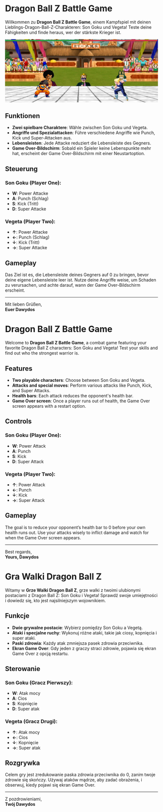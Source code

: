 # Dragon Ball Z Battle Game

Willkommen zu **Dragon Ball Z Battle Game**, einem Kampfspiel mit deinen Lieblings-Dragon-Ball-Z-Charakteren: Son Goku und Vegeta! Teste deine Fähigkeiten und finde heraus, wer der stärkste Krieger ist.


![GamePicture](./assets/gamepic.png)

## Funktionen

- **Zwei spielbare Charaktere**: Wähle zwischen Son Goku und Vegeta.
- **Angriffe und Spezialattacken**: Führe verschiedene Angriffe wie Punch, Kick und Super-Attacken aus.
- **Lebensleisten**: Jede Attacke reduziert die Lebensleiste des Gegners.
- **Game Over-Bildschirm**: Sobald ein Spieler keine Lebenspunkte mehr hat, erscheint der Game Over-Bildschirm mit einer Neustartoption.

## Steuerung

### Son Goku (Player One):
- **W**: Power Attacke
- **A**: Punch (Schlag)
- **S**: Kick (Tritt)
- **D**: Super Attacke

### Vegeta (Player Two):
- **↑**: Power Attacke
- **←**: Punch (Schlag)
- **↓**: Kick (Tritt)
- **→**: Super Attacke

## Gameplay

Das Ziel ist es, die Lebensleiste deines Gegners auf 0 zu bringen, bevor deine eigene Lebensleiste leer ist. Nutze deine Angriffe weise, um Schaden zu verursachen, und achte darauf, wann der Game Over-Bildschirm erscheint.

---

Mit lieben Grüßen,  
**Euer Dawydos**


# Dragon Ball Z Battle Game

Welcome to **Dragon Ball Z Battle Game**, a combat game featuring your favorite Dragon Ball Z characters: Son Goku and Vegeta! Test your skills and find out who the strongest warrior is.

## Features

- **Two playable characters**: Choose between Son Goku and Vegeta.
- **Attacks and special moves**: Perform various attacks like Punch, Kick, and Super Attacks.
- **Health bars**: Each attack reduces the opponent's health bar.
- **Game Over screen**: Once a player runs out of health, the Game Over screen appears with a restart option.

## Controls

### Son Goku (Player One):
- **W**: Power Attack
- **A**: Punch
- **S**: Kick
- **D**: Super Attack

### Vegeta (Player Two):
- **↑**: Power Attack
- **←**: Punch
- **↓**: Kick
- **→**: Super Attack

## Gameplay

The goal is to reduce your opponent’s health bar to 0 before your own health runs out. Use your attacks wisely to inflict damage and watch for when the Game Over screen appears.

---

Best regards,  
**Yours, Dawydos**


# Gra Walki Dragon Ball Z

Witamy w **Grze Walki Dragon Ball Z**, grze walki z twoimi ulubionymi postaciami z Dragon Ball Z: Son Goku i Vegeta! Sprawdź swoje umiejętności i dowiedz się, kto jest najsilniejszym wojownikiem.

## Funkcje

- **Dwie grywalne postacie**: Wybierz pomiędzy Son Goku a Vegetą.
- **Ataki i specjalne ruchy**: Wykonuj różne ataki, takie jak ciosy, kopnięcia i super ataki.
- **Paski zdrowia**: Każdy atak zmniejsza pasek zdrowia przeciwnika.
- **Ekran Game Over**: Gdy jeden z graczy straci zdrowie, pojawia się ekran Game Over z opcją restartu.

## Sterowanie

### Son Goku (Gracz Pierwszy):
- **W**: Atak mocy
- **A**: Cios
- **S**: Kopnięcie
- **D**: Super atak

### Vegeta (Gracz Drugi):
- **↑**: Atak mocy
- **←**: Cios
- **↓**: Kopnięcie
- **→**: Super atak

## Rozgrywka

Celem gry jest zredukowanie paska zdrowia przeciwnika do 0, zanim twoje zdrowie się skończy. Używaj ataków mądrze, aby zadać obrażenia, i obserwuj, kiedy pojawi się ekran Game Over.

---

Z pozdrowieniami,  
**Twój Dawydos**
